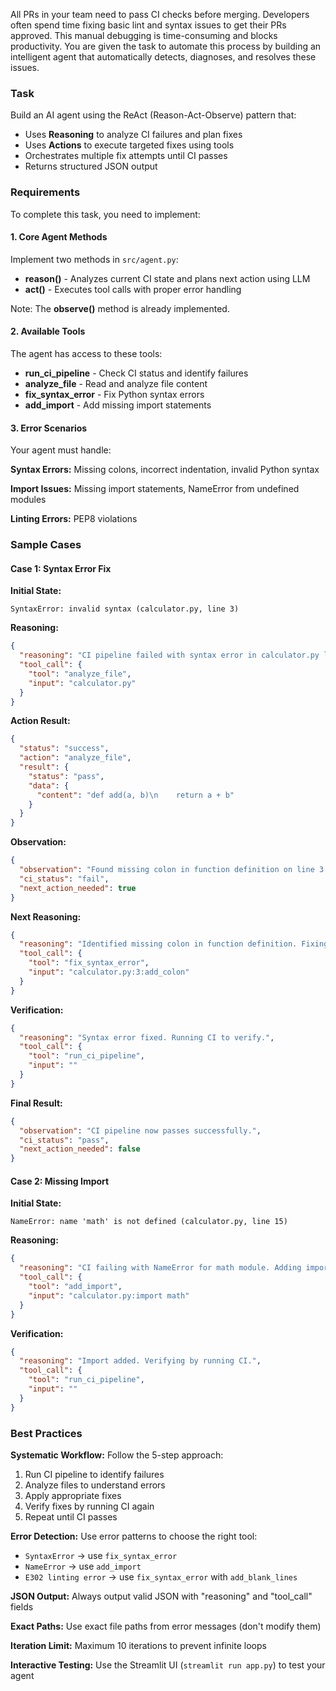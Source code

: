 All PRs in your team need to pass CI checks before merging. Developers often spend time fixing basic lint and syntax issues to get their PRs approved. This manual debugging is time-consuming and blocks productivity. You are given the task to automate this process by building an intelligent agent that automatically detects, diagnoses, and resolves these issues.

### Task

Build an AI agent using the ReAct (Reason-Act-Observe) pattern that:

- Uses **Reasoning** to analyze CI failures and plan fixes
- Uses **Actions** to execute targeted fixes using tools
- Orchestrates multiple fix attempts until CI passes
- Returns structured JSON output

### Requirements

To complete this task, you need to implement:

#### 1. Core Agent Methods

Implement two methods in `src/agent.py`:

- **reason()** - Analyzes current CI state and plans next action using LLM
- **act()** - Executes tool calls with proper error handling

Note: The **observe()** method is already implemented.

#### 2. Available Tools

The agent has access to these tools:

- **run_ci_pipeline** - Check CI status and identify failures
- **analyze_file** - Read and analyze file content
- **fix_syntax_error** - Fix Python syntax errors
- **add_import** - Add missing import statements

#### 3. Error Scenarios

Your agent must handle:

**Syntax Errors:** Missing colons, incorrect indentation, invalid Python syntax

**Import Issues:** Missing import statements, NameError from undefined modules

**Linting Errors:** PEP8 violations

### Sample Cases

#### Case 1: Syntax Error Fix

**Initial State:**
```
SyntaxError: invalid syntax (calculator.py, line 3)
```

**Reasoning:**
```json
{
  "reasoning": "CI pipeline failed with syntax error in calculator.py line 3. Need to analyze the file to identify the specific syntax issue.",
  "tool_call": {
    "tool": "analyze_file",
    "input": "calculator.py"
  }
}
```

**Action Result:**
```json
{
  "status": "success",
  "action": "analyze_file",
  "result": {
    "status": "pass",
    "data": {
      "content": "def add(a, b)\n    return a + b"
    }
  }
}
```

**Observation:**
```json
{
  "observation": "Found missing colon in function definition on line 3.",
  "ci_status": "fail",
  "next_action_needed": true
}
```

**Next Reasoning:**
```json
{
  "reasoning": "Identified missing colon in function definition. Fixing it now.",
  "tool_call": {
    "tool": "fix_syntax_error",
    "input": "calculator.py:3:add_colon"
  }
}
```

**Verification:**
```json
{
  "reasoning": "Syntax error fixed. Running CI to verify.",
  "tool_call": {
    "tool": "run_ci_pipeline",
    "input": ""
  }
}
```

**Final Result:**
```json
{
  "observation": "CI pipeline now passes successfully.",
  "ci_status": "pass",
  "next_action_needed": false
}
```

#### Case 2: Missing Import

**Initial State:**
```
NameError: name 'math' is not defined (calculator.py, line 15)
```

**Reasoning:**
```json
{
  "reasoning": "CI failing with NameError for math module. Adding import statement.",
  "tool_call": {
    "tool": "add_import",
    "input": "calculator.py:import math"
  }
}
```

**Verification:**
```json
{
  "reasoning": "Import added. Verifying by running CI.",
  "tool_call": {
    "tool": "run_ci_pipeline",
    "input": ""
  }
}
```

### Best Practices

**Systematic Workflow:** Follow the 5-step approach:
1. Run CI pipeline to identify failures
2. Analyze files to understand errors
3. Apply appropriate fixes
4. Verify fixes by running CI again
5. Repeat until CI passes

**Error Detection:** Use error patterns to choose the right tool:
- `SyntaxError` → use `fix_syntax_error`
- `NameError` → use `add_import`
- `E302 linting error` → use `fix_syntax_error` with `add_blank_lines`

**JSON Output:** Always output valid JSON with "reasoning" and "tool_call" fields

**Exact Paths:** Use exact file paths from error messages (don't modify them)

**Iteration Limit:** Maximum 10 iterations to prevent infinite loops

**Interactive Testing:** Use the Streamlit UI (`streamlit run app.py`) to test your agent
